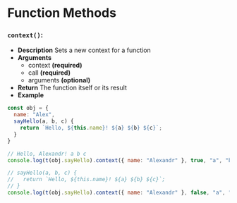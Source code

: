 # Function Methods

### ```context()```:
- **Description**
Sets a new context for a function
- **Arguments**
  - context **(required)**
  - call **(required)**
  - arguments **(optional)**
- **Return**
The function itself or its result
- **Example**
```Javascript
const obj = {
  name: "Alex",
  sayHello(a, b, c) {
    return `Hello, ${this.name}! ${a} ${b} ${c}`;
  }
}

// Hello, Alexandr! a b c
console.log(t(obj.sayHello).context({ name: "Alexandr" }, true, "a", "b", "c"));

// sayHello(a, b, c) {
//   return `Hello, ${this.name}! ${a} ${b} ${c}`;
// }
console.log(t(obj.sayHello).context({ name: "Alexandr" }, false, "a", "b", "c"));
```